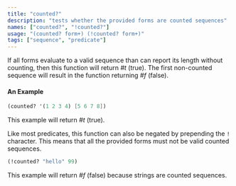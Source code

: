 ```yaml
---
title: "counted?"
description: "tests whether the provided forms are counted sequences"
names: ["counted?", "!counted?"]
usage: "(counted? form+) (!counted? form+)"
tags: ["sequence", "predicate"]
---
```


If all forms evaluate to a valid sequence than can report its length without counting, then this function will return _#t_ (true). The first non-counted sequence will result in the function returning _#f_ (false).

#### An Example

```scheme
(counted? '(1 2 3 4) [5 6 7 8])
```

This example will return _#t_ (true).

Like most predicates, this function can also be negated by prepending the `!` character. This means that all the provided forms must not be valid counted sequences.

```scheme
(!counted? "hello" 99)
```

This example will return _#f_ (false) because strings are counted sequences.
